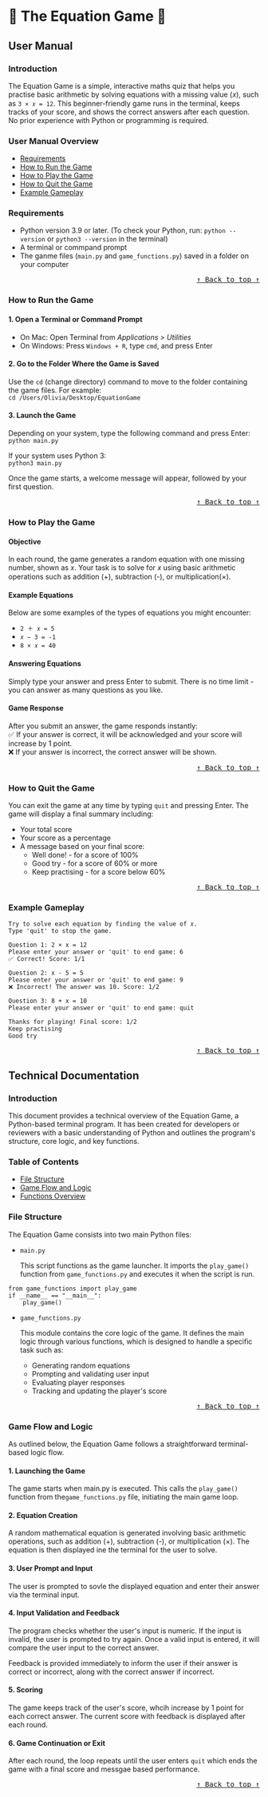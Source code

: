 # :1234: The Equation Game :1234:
## User Manual

### Introduction
The Equation Game is a simple, interactive maths quiz that helps you practise basic arithmetic by solving equations with a missing value (𝑥), such as ```3 × 𝑥 = 12```. This beginner-friendly game runs in the terminal, keeps tracks of your score, and shows the correct answers after each question. No prior experience with Python or programming is required.

### User Manual Overview
- [Requirements](#requirements)
- [How to Run the Game](#how-to-run-the-game)
- [How to Play the Game](#how-to-play-the-game)
- [How to Quit the Game](#how-to-quit-the-game)
- [Example Gameplay](#example-gameplay)
  
### Requirements
- Python version 3.9 or later. (To check your Python, run: ```python --version``` or ```python3 --version``` in the terminal)
- A terminal or commpand prompt
- The ganme files (```main.py``` and ```game_functions.py```) saved in a folder on your computer
<div align="right"><kbd><a href="#user-manual-overview">↑ Back to top ↑</a></kbd></div>

### How to Run the Game
#### 1. Open a Terminal or Command Prompt
- On Mac: Open Terminal from _Applications > Utilities_
- On Windows: Press `Windows + R`, type `cmd`, and press Enter

#### 2. Go to the Folder Where the Game is Saved
Use the `cd` (change directory) command to move to the folder containing the game files. For example: <br>
`cd /Users/Olivia/Desktop/EquationGame`

#### 3. Launch the Game
Depending on your system, type the following command and press Enter: <br>
`python main.py`

If your system uses Python 3: <br>
`python3 main.py`

Once the game starts, a welcome message will appear, followed by your first question.
<div align="right"><kbd><a href="#user-manual-overview">↑ Back to top ↑</a></kbd></div>

### How to Play the Game
#### Objective
In each round, the game generates a random equation with one missing number, shown as 𝑥. Your task is to solve for 𝑥 using basic arithmetic operations such as addition (+), subtraction (-), or multiplication(×).

#### Example Equations
Below are some examples of the types of equations you might encounter:
- ```2 ＋ 𝑥 = 5```
- ```𝑥 − 3 = -1```
- ```8 × 𝑥 = 40```

#### Answering Equations
Simply type your answer and press Enter to submit.
There is no time limit - you can answer as many questions as you like.

#### Game Response
After you submit an answer, the game responds instantly:  
✅ If your answer is correct, it will be acknowledged and your score will increase by 1 point.<br>
❌ If your answer is incorrect, the correct answer will be shown.

<div align="right"><kbd><a href="#user-manual-overview">↑ Back to top ↑</a></kbd></div>

### How to Quit the Game
You can exit the game at any time by typing `quit` and pressing Enter. The game will display a final summary including: 
- Your total score
- Your score as a percentage 
- A message based on your final score:
  - Well done! - for a score of 100%
  - Good try - for a score of 60% or more
  - Keep practising - for a score below 60%
    
 <div align="right"><kbd><a href="#user-manual-overview">↑ Back to top ↑</a></kbd></div>

### Example Gameplay
```🔢 Welcome to The Equation Game! 🔢  
Try to solve each equation by finding the value of 𝑥.
Type 'quit' to stop the game.

Question 1: 2 × x = 12  
Please enter your answer or 'quit' to end game: 6
✅ Correct! Score: 1/1

Question 2: x - 5 = 5  
Please enter your answer or 'quit' to end game: 9
❌ Incorrect! The answer was 10. Score: 1/2

Question 3: 8 + x = 10  
Please enter your answer or 'quit' to end game: quit

Thanks for playing! Final score: 1/2
Keep practising
Good try
```
<div align="right"><kbd><a href="#user-manual-overview">↑ Back to top ↑</a></kbd></div>

## Technical Documentation

### Introduction
This document provides a technical overview of the Equation Game, a Python-based terminal program. It has been created for developers or reviewers with a basic understanding of Python and outlines the program's structure, core logic, and key functions.

### Table of Contents
- [File Structure](#file-structure)
- [Game Flow and Logic](#game-flow-and-logic)
- [Functions Overview](#functions-overview)

### File Structure
The Equation Game consists into two main Python files:

- ```main.py```

  This script functions as the game launcher. It imports the ```play_game()``` function from ```game_functions.py``` and executes it when the script is run.
  
```
from game_functions import play_game
if __name__ == "__main__":
    play_game()
```

- ```game_functions.py```

  This module contains the core logic of the game. It defines the main logic through various functions, which is designed to handle a specific task such as:
  - Generating random equations
  - Prompting and validating user input
  - Evaluating player responses
  - Tracking and updating the player's score

<div align="right"><kbd><a href="#table-of-contents">↑ Back to top ↑</a></kbd></div>


### Game Flow and Logic 
As outlined below, the Equation Game follows a straightforward terminal-based logic flow.

#### 1. Launching the Game
The game starts when main.py is executed. This calls the ```play_game()``` function from the```game_functions.py``` file, initiating the main game loop.

#### 2. Equation Creation
A random mathematical equation is generated involving basic arithmetic operations, such as addition (+), subtraction (-), or multiplication (×). The equation is then displayed ine the terminal for the user to solve.

#### 3. User Prompt and Input
The user is prompted to sovle the displayed equation and enter their answer via the terminal input.

#### 4. Input Validation and Feedback 
The program checks whether the user's input is numeric. If the input is invalid, the user is prompted to try again. Once a valid input is entered, it will compare the user input to the correct answer. 

Feedback is provided immediately to inform the user if their answer is correct or incorrect, along with the correct answer if incorrect.

#### 5. Scoring
The game keeps track of the user's score, whcih increase by 1 point for each correct answer. The current score with feedback is displayed after each round.

#### 6. Game Continuation or Exit  
After each round, the loop repeats until the user enters ```quit``` which ends the game with a final score and messgae based performance.

<div align="right"><kbd><a href="#table-of-contents">↑ Back to top ↑</a></kbd></div>
